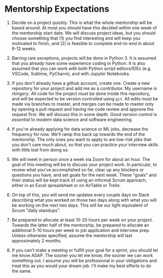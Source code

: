 # Mentorship Expectations

1. Decide on a project quickly. This is what the whole mentorship will be based around. At most you should have this decided within one week of the mentorship start date. We will discuss project ideas, but you should choose something that (1) you find interesting and will keep you motivated to finish, and (2) is feasible to complete end-to-end in about 8-12 weeks.

2. Barring rare exceptions, projects will be done in Python 3. It is assumed that you already have some experience coding in Python. It is also assumed that you can work with both Python script editors/IDEs (e.g. VSCode, Sublime, PyCharm), and with Jupyter Notebooks.

3. If you don't already have a github account, create one. Create a new repository for your project and add me as a contributor. My username is _rkingery_. All code for the project *must* be done inside this repository, and will be expected to be version controlled using `git`. All edits must be made via branches to master, and merges can be made to master only by opening a pull request and having me code review and approve the request first. We will discuss this in some depth. Good version control is *essential* to modern data science and software engineering.

4. If you're already applying for data science or ML jobs, decrease the frequency for now. We'll ramp this back up towards the end of the mentorship. The only ones you want to apply to are low-risk jobs that you don't care much about, so that you can practice your interview skills with little lost from doing so.

5. We will meet in person once a week via Zoom for about an hour. The goal of this meeting will be to discuss your project work. In particular, to review what you've accomplished so far, clear up any blockers or questions you have, and set goals for the next week. These "goals" and their status will be kept track of using an informal Scrum approach, either in an Excel spreadsheet or on AirTable or Trello.

6. On top of this, you will send me updates every couple days on Slack describing what you worked on those two days along with what you will be working on the next two days. This will be our light equivalent of Scrum "daily standups".

7. Be prepared to allocate at least 10-20 hours per week on your project. Towards the latter half of the mentorship, be prepared to allocate an additional 5-10 hours per week to job application and interview prep. Unless otherwise specified, assume the mentorship will last approximately 2 months.

8. If you can't make a meeting or fulfill your goal for a sprint, you should let me know ASAP. The sooner you let me know, the sooner we can work something out. I assume you will be professional in your obligations and treat this as you would your dream job. I'll make my best efforts to do the same.